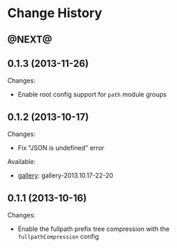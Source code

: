 # Change History

## @NEXT@


## 0.1.3 (2013-11-26)

Changes:

- Enable root config support for `path` module groups


## 0.1.2 (2013-10-17)

Changes:

- Fix "JSON is undefined" error

Available:

- [gallery][]: gallery-2013.10.17-22-20

## 0.1.1 (2013-10-16)

Changes:

- Enable the fullpath prefix tree compression with the `fullpathCompression` config


[gallery]: https://github.com/yui/yui3-gallery/tree/master/build/gallery-pathogen-encoder
